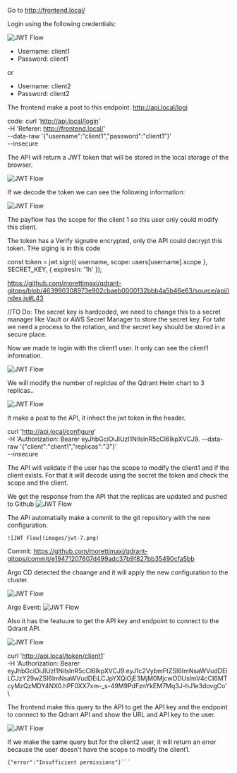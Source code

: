 Go to http://frontend.local/

Login using the following credentials:

![JWT Flow](images/jwt-1.png)


- Username: client1
- Password: client1

or
- Username: client2
- Password: client2

The frontend make a post to this endpoint: http://api.local/logi

code:
curl 'http://api.local/login' \
  -H 'Referer: http://frontend.local/' \
  --data-raw '{"username":"client1","password":"client1"}' \
  --insecure

The API will return a JWT token that will be stored in the local storage of the browser.

![JWT Flow](images/jwt-2.png)


If we decode the token we can see the following information:

![JWT Flow](images/jwt-3.png)

The payflow has the scope for the client 1 so this user only could modify this client.

The token has a Verify signatre encrypted, only the API could decrypt this token. THe siging is in this code

const token = jwt.sign({ username, scope: users[username].scope }, SECRET_KEY, { expiresIn: '1h' });

https://github.com/morettimaxi/qdrant-gitops/blob/463990308973e902cbaeb0000132bbb4a5b46e63/source/api/index.js#L43

//TO Do: The secret key is hardcoded, we need to change this to a secret manager like Vault or AWS Secret Manager to store the secret key. For taht we need a process to the rotation, and the secret key should be stored in a secure place.

Now we made te login with the client1 user. It only can see the client1 information.

![JWT Flow](images/jwt-4.png)

We will modify the number of replcias of the Qdrant Helm chart to 3 replicas..

![JWT Flow](images/jwt-5.png)

It make a post to the API, it inhect the jwt token in the header.

curl 'http://api.local/configure' \
  -H 'Authorization: Bearer eyJhbGciOiJIUzI1NiIsInR5cCI6IkpXVCJ9.
  --data-raw '{"client":"client1","replicas":"3"}' \
  --insecure

  The API will validate if the user has the scope to modify the client1 and if the client exists. For that it will decode using the secret the token and check the scope and the client.

  We get the response from the API that the replicas are updated and pushed to Github
  ![JWT Flow](images/jwt-6.png)

  The APi automatially make a commit to the git repository with the new configuration.

    ![JWT Flow](images/jwt-7.png)
Commit: https://github.com/morettimaxi/qdrant-gitops/commit/e19471207607d499adc37b9f827bb35490cfa5bb

Argo CD detected the chaange and it will apply the new configuration to the cluster.

![JWT Flow](images/jwt-8.png)

Argo Event: 
![JWT Flow](images/jwt-0.png)


Also it has the featuure to get the API key and endpoint to connect to the Qdrant API.

![JWT Flow](images/jwt-10.png)

curl 'http://api.local/token/client1' \
  -H 'Authorization: Bearer eyJhbGciOiJIUzI1NiIsInR5cCI6IkpXVCJ9.eyJ1c2VybmFtZSI6ImNsaWVudDEiLCJzY29wZSI6ImNsaWVudDEiLCJpYXQiOjE3MjM0MjcwODUsImV4cCI6MTcyMzQzMDY4NX0.hPF0XX7xm-_s-49M9PdFznYkEM7Mq3J-hJ1e3dovgCo' \
 
 The frontend make this query to the API to get the API key and the endpoint to connect to the Qdrant API and show the URL and API key to the user.

![JWT Flow](images/jwt-11.png)

If we make the same query but for the client2 user, it will return an error because the user doesn't have the scope to modify the client1.

``` curl 'http://api.local/token/client2'   -H 'Accept: */*'   -H 'Accept-Language: en'   -H 'Authorization: Bearer eyJhbGciOiJIUzI1NiIsInR5cCI6IkpXVCJ9.eyJ1c2VybmFtZSI6ImNsaWVudDEiLCJzY29wZSI6ImNsaWVudDEiLCJpYXQiOjE3MjM0MjcwODUsImV4cCI6MTcyMzQzMDY4NX0.hPF0XX7xm-_s-49M9PdFznYkEM7Mq3J-hJ1e3dovgCo'   -H 'Cache-Control: no-cache'   -H 'Connection: keep-alive'   -H 'DNT: 1'   -H 'Origin: http://localhost:3000'   -H 'Pragma: no-cache'   -H 'Referer: http://localhost:3000/'   -H 'User-Agent: Mozilla/5.0 (Windows NT 10.0; Win64; x64) AppleWebKit/537.36 (KHTML, like Gecko) Chrome/127.0.0.0 Safari/537.36'   --insecure
{"error":"Insufficient permissions"}```

